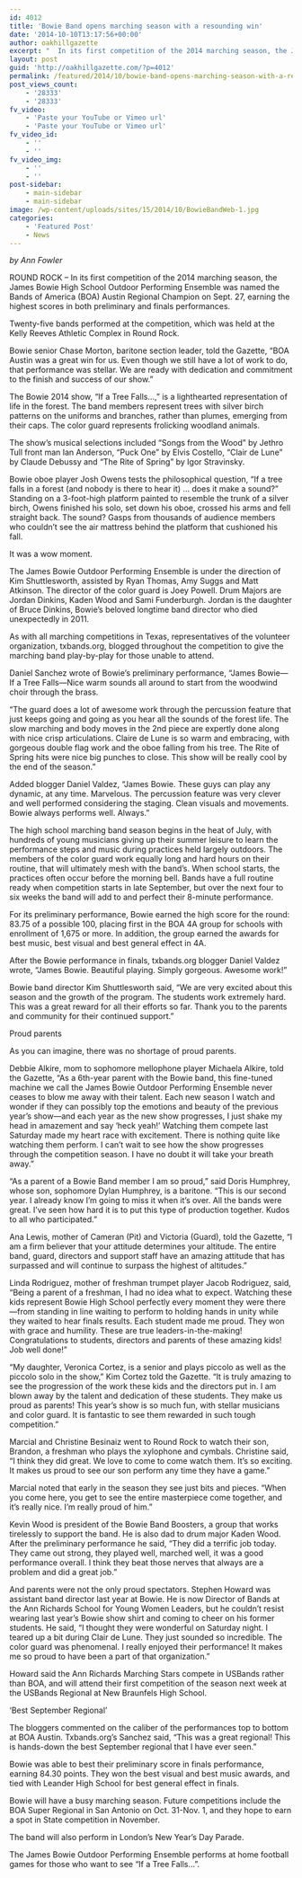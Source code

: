 ```yaml
---
id: 4012
title: 'Bowie Band opens marching season with a resounding win'
date: '2014-10-10T13:17:56+00:00'
author: oakhillgazette
excerpt: "  In its first competition of the 2014 marching season, the James Bowie High School Outdoor Performing Ensemble was named the Bands of America (BOA) Austin Regional Champion on Sept. 27, earning the highest scores in both preliminary and finals performances.\n\n   Twenty-five bands performed at the competition, which was held at the Kelly Reeves Athletic Complex in Round Rock.\n\n   Bowie senior Chase Morton, baritone section leader, told the Gazette, “BOA Austin was a great win for us. Even though we still have a lot of work to do, that performance was stellar. We are ready with dedication and commitment to the finish and success of our show.”"
layout: post
guid: 'http://oakhillgazette.com/?p=4012'
permalink: /featured/2014/10/bowie-band-opens-marching-season-with-a-resounding-win/
post_views_count:
    - '28333'
    - '28333'
fv_video:
    - 'Paste your YouTube or Vimeo url'
    - 'Paste your YouTube or Vimeo url'
fv_video_id:
    - ''
    - ''
fv_video_img:
    - ''
    - ''
post-sidebar:
    - main-sidebar
    - main-sidebar
image: /wp-content/uploads/sites/15/2014/10/BowieBandWeb-1.jpg
categories:
    - 'Featured Post'
    - News
---
```


*by Ann Fowler*

ROUND ROCK – In its first competition of the 2014 marching season, the James Bowie High School Outdoor Performing Ensemble was named the Bands of America (BOA) Austin Regional Champion on Sept. 27, earning the highest scores in both preliminary and finals performances.

Twenty-five bands performed at the competition, which was held at the Kelly Reeves Athletic Complex in Round Rock.

Bowie senior Chase Morton, baritone section leader, told the Gazette, “BOA Austin was a great win for us. Even though we still have a lot of work to do, that performance was stellar. We are ready with dedication and commitment to the finish and success of our show.”

The Bowie 2014 show, “If a Tree Falls…,” is a lighthearted representation of life in the forest. The band members represent trees with silver birch patterns on the uniforms and branches, rather than plumes, emerging from their caps. The color guard represents frolicking woodland animals.

The show’s musical selections included “Songs from the Wood” by Jethro Tull front man Ian Anderson, “Puck One” by Elvis Costello, “Clair de Lune” by Claude Debussy and “The Rite of Spring” by Igor Stravinsky.

Bowie oboe player Josh Owens tests the philosophical question, “If a tree falls in a forest (and nobody is there to hear it) … does it make a sound?” Standing on a 3-foot-high platform painted to resemble the trunk of a silver birch, Owens finished his solo, set down his oboe, crossed his arms and fell straight back. The sound? Gasps from thousands of audience members who couldn’t see the air mattress behind the platform that cushioned his fall.

It was a wow moment.

The James Bowie Outdoor Performing Ensemble is under the direction of Kim Shuttlesworth, assisted by Ryan Thomas, Amy Suggs and Matt Atkinson. The director of the color guard is Joey Powell. Drum Majors are Jordan Dinkins, Kaden Wood and Sami Funderburgh. Jordan is the daughter of Bruce Dinkins, Bowie’s beloved longtime band director who died unexpectedly in 2011.

As with all marching competitions in Texas, representatives of the volunteer organization, txbands.org, blogged throughout the competition to give the marching band play-by-play for those unable to attend.

Daniel Sanchez wrote of Bowie’s preliminary performance, “James Bowie—If a Tree Falls—Nice warm sounds all around to start from the woodwind choir through the brass.

“The guard does a lot of awesome work through the percussion feature that just keeps going and going as you hear all the sounds of the forest life. The slow marching and body moves in the 2nd piece are expertly done along with nice crisp articulations. Claire de Lune is so warm and embracing, with gorgeous double flag work and the oboe falling from his tree. The Rite of Spring hits were nice big punches to close. This show will be really cool by the end of the season.”

Added blogger Daniel Valdez, “James Bowie. These guys can play any dynamic, at any time. Marvelous. The percussion feature was very clever and well performed considering the staging. Clean visuals and movements. Bowie always performs well. Always.”

The high school marching band season begins in the heat of July, with hundreds of young musicians giving up their summer leisure to learn the performance steps and music during practices held largely outdoors. The members of the color guard work equally long and hard hours on their routine, that will ultimately mesh with the band’s. When school starts, the practices often occur before the morning bell. Bands have a full routine ready when competition starts in late September, but over the next four to six weeks the band will add to and perfect their 8-minute performance.

For its preliminary performance, Bowie earned the high score for the round: 83.75 of a possible 100, placing first in the BOA 4A group for schools with enrollment of 1,675 or more. In addition, the group earned the awards for best music, best visual and best general effect in 4A.

After the Bowie performance in finals, txbands.org blogger Daniel Valdez wrote, “James Bowie. Beautiful playing. Simply gorgeous. Awesome work!”

Bowie band director Kim Shuttlesworth said, “We are very excited about this season and the growth of the program. The students work extremely hard. This was a great reward for all their efforts so far. Thank you to the parents and community for their continued support.”

Proud parents

As you can imagine, there was no shortage of proud parents.

Debbie Alkire, mom to sophomore mellophone player Michaela Alkire, told the Gazette, “As a 6th-year parent with the Bowie band, this fine-tuned machine we call the James Bowie Outdoor Performing Ensemble never ceases to blow me away with their talent. Each new season I watch and wonder if they can possibly top the emotions and beauty of the previous year’s show—and each year as the new show progresses, I just shake my head in amazement and say ‘heck yeah!’ Watching them compete last Saturday made my heart race with excitement. There is nothing quite like watching them perform. I can’t wait to see how the show progresses through the competition season. I have no doubt it will take your breath away.”

“As a parent of a Bowie Band member I am so proud,” said Doris Humphrey, whose son, sophomore Dylan Humphrey, is a baritone. “This is our second year. I already know I’m going to miss it when it’s over. All the bands were great. I’ve seen how hard it is to put this type of production together. Kudos to all who participated.”

Ana Lewis, mother of Cameran (Pit) and Victoria (Guard), told the Gazette, “I am a firm believer that your attitude determines your altitude. The entire band, guard, directors and support staff have an amazing attitude that has surpassed and will continue to surpass the highest of altitudes.”

Linda Rodriguez, mother of freshman trumpet player Jacob Rodriguez, said, “Being a parent of a freshman, I had no idea what to expect. Watching these kids represent Bowie High School perfectly every moment they were there—from standing in line waiting to perform to holding hands in unity while they waited to hear finals results. Each student made me proud. They won with grace and humility. These are true leaders-in-the-making! Congratulations to students, directors and parents of these amazing kids! Job well done!”

“My daughter, Veronica Cortez, is a senior and plays piccolo as well as the piccolo solo in the show,” Kim Cortez told the Gazette. “It is truly amazing to see the progression of the work these kids and the directors put in. I am blown away by the talent and dedication of these students. They make us proud as parents! This year’s show is so much fun, with stellar musicians and color guard. It is fantastic to see them rewarded in such tough competition.”

Marcial and Christine Besinaiz went to Round Rock to watch their son, Brandon, a freshman who plays the xylophone and cymbals. Christine said, “I think they did great. We love to come to come watch them. It’s so exciting. It makes us proud to see our son perform any time they have a game.”

Marcial noted that early in the season they see just bits and pieces. “When you come here, you get to see the entire masterpiece come together, and it’s really nice. I’m really proud of him.”

Kevin Wood is president of the Bowie Band Boosters, a group that works tirelessly to support the band. He is also dad to drum major Kaden Wood. After the preliminary performance he said, “They did a terrific job today. They came out strong, they played well, marched well, it was a good performance overall. I think they beat those nerves that always are a problem and did a great job.”

And parents were not the only proud spectators. Stephen Howard was assistant band director last year at Bowie. He is now Director of Bands at the Ann Richards School for Young Women Leaders, but he couldn’t resist wearing last year’s Bowie show shirt and coming to cheer on his former students. He said, “I thought they were wonderful on Saturday night. I teared up a bit during Clair de Lune. They just sounded so incredible. The color guard was phenomenal. I really enjoyed their performance! It makes me so proud to have been a part of that organization.”

Howard said the Ann Richards Marching Stars compete in USBands rather than BOA, and will attend their first competition of the season next week at the USBands Regional at New Braunfels High School.

‘Best September Regional’

The bloggers commented on the caliber of the performances top to bottom at BOA Austin. Txbands.org’s Sanchez said, “This was a great regional! This is hands-down the best September regional that I have ever seen.”

Bowie was able to best their preliminary score in finals performance, earning 84.30 points. They won the best visual and best music awards, and tied with Leander High School for best general effect in finals.

Bowie will have a busy marching season. Future competitions include the BOA Super Regional in San Antonio on Oct. 31-Nov. 1, and they hope to earn a spot in State competition in November.

The band will also perform in London’s New Year’s Day Parade.

The James Bowie Outdoor Performing Ensemble performs at home football games for those who want to see “If a Tree Falls…”.